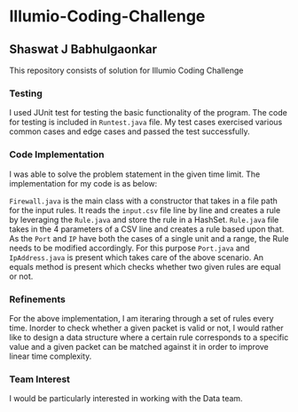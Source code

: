 # Illumio-Coding-Challenge
## Shaswat J Babhulgaonkar

This repository consists of solution for Illumio Coding Challenge

### Testing

I used JUnit test for testing the basic functionality of the program. The code for testing is included in ```Runtest.java``` file. My test cases exercised various common cases and edge cases and passed the test successfully.

### Code Implementation

I was able to solve the problem statement in the given time limit. The implementation for my code is as below:

```Firewall.java``` is the main class with a constructor that takes in a file path for the input rules. It reads the ```input.csv``` file
line by line and creates a rule by leveraging the ```Rule.java``` and store the rule in a HashSet. ```Rule.java``` file takes in the 4 parameters of a CSV line and creates a rule based upon that. As the ```Port``` and
```IP``` have both the cases of a single unit and a range, the Rule needs to be modified accordingly. For this purpose ```Port.java```
and ```IpAddress.java``` is present which takes care of the above scenario. An equals method is present which checks whether two 
given rules are equal or not.

### Refinements

For the above implementation, I am iteraring through a set of rules every time. Inorder to check whether a given packet is valid or not, I would rather 
like to design a data structure where a certain rule corresponds to a specific value and a given packet can be matched against it in 
order to improve linear time complexity.

### Team Interest
I would be particularly interested in working with the Data team.
